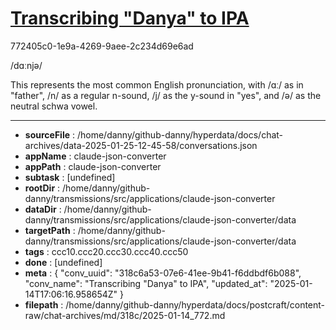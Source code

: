 # [Transcribing "Danya" to IPA](https://claude.ai/chat/318c6a53-07e6-41ee-9b41-f6ddbdf6b088)

772405c0-1e9a-4269-9aee-2c234d69e6ad

 /dɑːnjə/

This represents the most common English pronunciation, with /ɑː/ as in "father", /n/ as a regular n-sound, /j/ as the y-sound in "yes", and /ə/ as the neutral schwa vowel.

---

* **sourceFile** : /home/danny/github-danny/hyperdata/docs/chat-archives/data-2025-01-25-12-45-58/conversations.json
* **appName** : claude-json-converter
* **appPath** : claude-json-converter
* **subtask** : [undefined]
* **rootDir** : /home/danny/github-danny/transmissions/src/applications/claude-json-converter
* **dataDir** : /home/danny/github-danny/transmissions/src/applications/claude-json-converter/data
* **targetPath** : /home/danny/github-danny/transmissions/src/applications/claude-json-converter/data
* **tags** : ccc10.ccc20.ccc30.ccc40.ccc50
* **done** : [undefined]
* **meta** : {
  "conv_uuid": "318c6a53-07e6-41ee-9b41-f6ddbdf6b088",
  "conv_name": "Transcribing \"Danya\" to IPA",
  "updated_at": "2025-01-14T17:06:16.958654Z"
}
* **filepath** : /home/danny/github-danny/hyperdata/docs/postcraft/content-raw/chat-archives/md/318c/2025-01-14_772.md